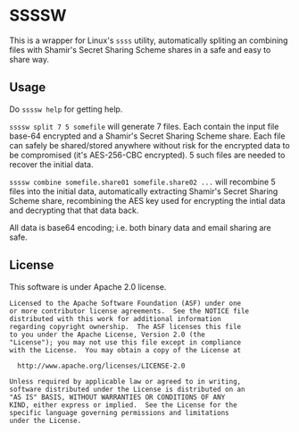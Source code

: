 ﻿# SSSSW

This is a wrapper for Linux's `ssss` utility, automatically spliting an
combining files with Shamir's Secret Sharing Scheme shares in a safe and easy to
share way.

## Usage

Do `ssssw help` for getting help.

`ssssw split 7 5 somefile` will generate 7 files. Each contain the input file
base-64 encrypted and a Shamir's Secret Sharing Scheme share. Each file can
safely be shared/stored anywhere without risk for the encrypted data to be
compromised (it's AES-256-CBC encrypted). 5 such files are needed to recover
the initial data.

`ssssw combine somefile.share01 somefile.share02 ...` will recombine 5 files into
the initial data, automatically extracting Shamir's Secret Sharing Scheme share,
recombining the AES key used for encrypting the intial data and decrypting that
that data back.

All data is base64 encoding; i.e. both binary data and email sharing are safe.


## License

This software is under Apache 2.0 license.
```
Licensed to the Apache Software Foundation (ASF) under one
or more contributor license agreements.  See the NOTICE file
distributed with this work for additional information
regarding copyright ownership.  The ASF licenses this file
to you under the Apache License, Version 2.0 (the
"License"); you may not use this file except in compliance
with the License.  You may obtain a copy of the License at

  http://www.apache.org/licenses/LICENSE-2.0

Unless required by applicable law or agreed to in writing,
software distributed under the License is distributed on an
"AS IS" BASIS, WITHOUT WARRANTIES OR CONDITIONS OF ANY
KIND, either express or implied.  See the License for the
specific language governing permissions and limitations
under the License.
```
